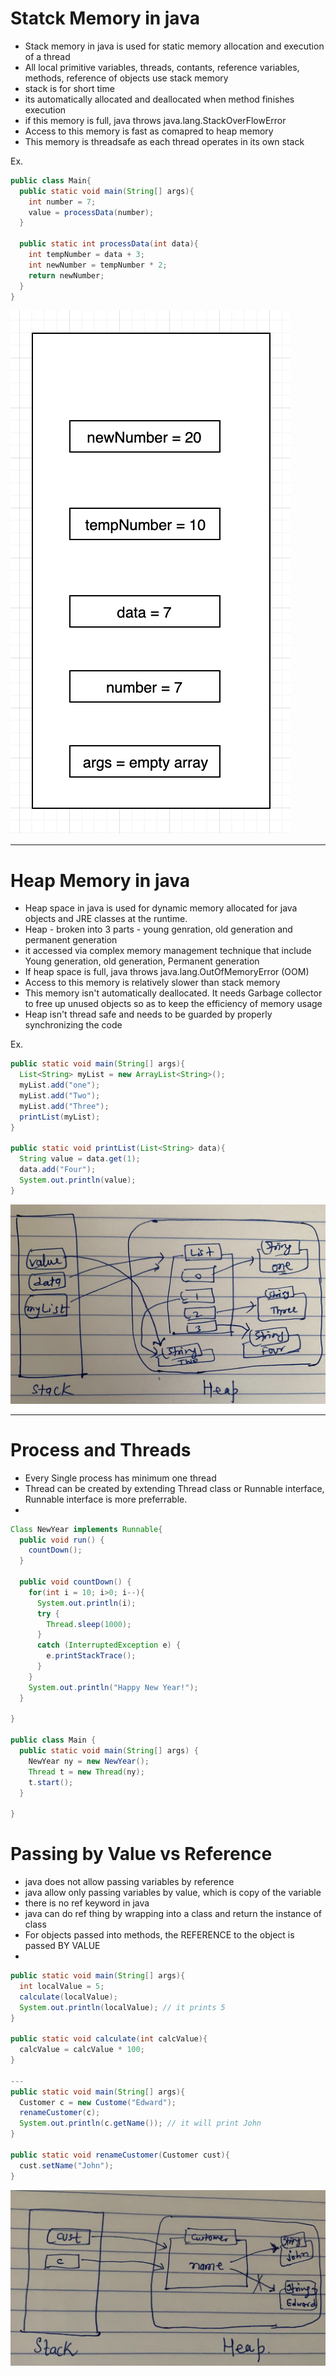 # Statck Memory in java

- Stack memory in java is used for static memory allocation and execution of a thread
- All local primitive variables, threads, contants, reference variables, methods, reference of objects use stack memory
- stack is for short time
- its automatically allocated and deallocated when method finishes execution
- if this memory is full, java throws java.lang.StackOverFlowError
- Access to this memory is fast as comapred to heap memory
- This memory is threadsafe as each thread operates in its own stack

Ex.
```java
public class Main{
  public static void main(String[] args){
    int number = 7;
    value = processData(number);
  }

  public static int processData(int data){
    int tempNumber = data + 3;
    int newNumber = tempNumber * 2;
    return newNumber;
  }
}
```
![image](./images/stack.png)

---

# Heap Memory in java

- Heap space in java is used for dynamic memory allocated for java objects and JRE classes at the runtime.
- Heap - broken into 3 parts - young genration, old generation and permanent generation
- it accessed via complex memory management technique that include Young generation, old generation, Permanent generation
- If heap space is full, java throws java.lang.OutOfMemoryError (OOM)
- Access to this memory is relatively slower than stack memory
- This memory isn't automatically deallocated. It needs Garbage collector to free up unused objects so as to keep the efficiency of memory usage
- Heap isn't thread safe and needs to be guarded by properly synchronizing the code

Ex.
```java
public static void main(String[] args){
  List<String> myList = new ArrayList<String>();
  myList.add("one");
  myList.add("Two");
  myList.add("Three");
  printList(myList);
}

public static void printList(List<String> data){
  String value = data.get(1);
  data.add("Four");
  System.out.println(value);
}
```
![image](./images/heap.png)

---

# Process and Threads


- Every Single process has minimum one thread
- Thread can be created by extending Thread class or Runnable interface, Runnable interface is more preferrable.
- 

```java
Class NewYear implements Runnable{
  public void run() {
    countDown();
  }
  
  public void countDown() {
    for(int i = 10; i>0; i--){
      System.out.println(i);
      try {
        Thread.sleep(1000);
      }
      catch (InterruptedException e) {
        e.printStackTrace();
      }
    }
    System.out.println("Happy New Year!");
  }

}

public class Main {
  public static void main(String[] args) {
    NewYear ny = new NewYear();
    Thread t = new Thread(ny);
    t.start();
  }

}
```

# Passing by Value vs Reference

- java does not allow passing variables by reference 
- java allow only passing variables by value, which is copy of the variable
- there is no ref keyword in java
- java can do ref thing by wrapping into a class and return the instance of class
- For objects passed into methods, the REFERENCE to the object is passed BY VALUE
-

```java
public static void main(String[] args){
  int localValue = 5;
  calculate(localValue);
  System.out.println(localValue); // it prints 5
}

public static void calculate(int calcValue){
  calcValue = calcValue * 100;
}

---
public static void main(String[] args){
  Customer c = new Custome("Edward");
  renameCustomer(c);
  System.out.println(c.getName()); // it will print John
}

public static void renameCustomer(Customer cust){
  cust.setName("John");
}

```
![image](./images/callbyvalue.png)













